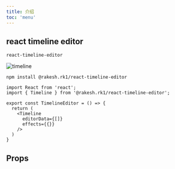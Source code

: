 ```yaml
---
title: 介绍
toc: 'menu'
---
```



## react timeline editor

`react-timeline-editor` 


![timeline](/assets/timeline.gif)


```
npm install @rakesh.rk1/react-timeline-editor
```

```tsx | pure
import React from 'react';
import { Timeline } from '@rakesh.rk1/react-timeline-editor';

export const TimelineEditor = () => {
  return (
    <Timeline     
      editorData={[]}
      effects={{}}
    />
  )
}
```

## Props
<API hideTitle src="../src/components/timeline.tsx"></API>

